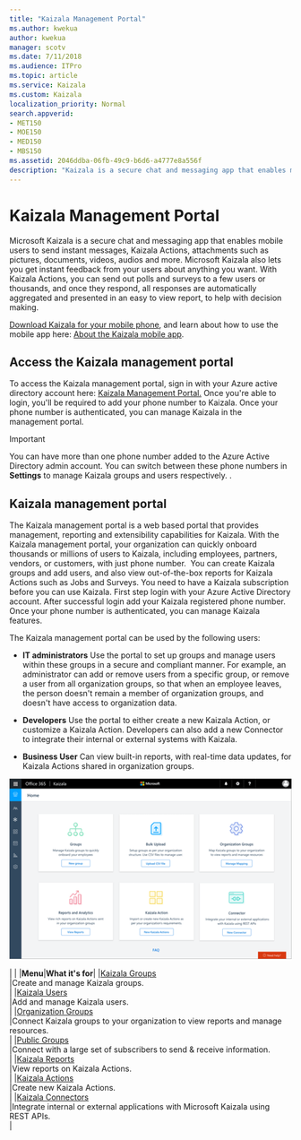 ```yaml
---
title: "Kaizala Management Portal"
ms.author: kwekua
author: kwekua
manager: scotv
ms.date: 7/11/2018
ms.audience: ITPro
ms.topic: article
ms.service: Kaizala
ms.custom: Kaizala
localization_priority: Normal
search.appverid:
- MET150
- MOE150
- MED150
- MBS150
ms.assetid: 2046ddba-06fb-49c9-b6d6-a4777e8a556f
description: "Kaizala is a secure chat and messaging app that enables mobile users to send instant messages, Kaizala Actions, attachments such as pictures, documents, videos, audios and more."
---
```


# Kaizala Management Portal

Microsoft Kaizala is a secure chat and messaging app that enables mobile users to send instant messages, Kaizala Actions, attachments such as pictures, documents, videos, audios and more. Microsoft Kaizala also lets you get instant feedback from your users about anything you want. With Kaizala Actions, you can send out polls and surveys to a few users or thousands, and once they respond, all responses are automatically aggregated and presented in an easy to view report, to help with decision making.
  
[Download Kaizala for your mobile phone](https://go.microsoft.com/fwlink/p/?linkid=851074), and learn about how to use the mobile app here: [About the Kaizala mobile app](kaizala-mobile-app.md).
  
## Access the Kaizala management portal

To access the Kaizala management portal, sign in with your Azure active directory account here: [Kaizala Management Portal.](https://go.microsoft.com/fwlink/p/?linkid=852455) Once you're able to login, you'll be required to add your phone number to Kaizala. Once your phone number is authenticated, you can manage Kaizala in the management portal. 
  
> [!IMPORTANT]
> You can have more than one phone number added to the Azure Active Directory admin account. You can switch between these phone numbers in **Settings** to manage Kaizala groups and users respectively. . 
  
## Kaizala management portal

The Kaizala management portal is a web based portal that provides management, reporting and extensibility capabilities for Kaizala. With the Kaizala management portal, your organization can quickly onboard thousands or millions of users to Kaizala, including employees, partners, vendors, or customers, with just phone number﻿. ﻿ You can create Kaizala groups and add users, and also view out-of-the-box reports for Kaizala Actions such as Jobs and Surveys. You need to have a Kaizala subscription before you can use Kaizala. First step login with your Azure Active Directory account. After successful login add your Kaizala registered phone number. Once your phone number is authenticated, you can manage Kaizala features.
  
The Kaizala management portal can be used by the following users:
  
- **IT administrators** Use the portal to set up groups and manage users within these groups in a secure and compliant manner. For example, an administrator can add or remove users from a specific group, or remove a user from all organization groups, so that when an employee leaves, the person doesn't remain a member of organization groups, and doesn't have access to organization data. 
    
- **Developers** Use the portal to either create a new Kaizala Action, or customize a Kaizala Action. Developers can also add a new Connector to integrate their internal or external systems with Kaizala. 
    
- **Business User** Can view built-in reports, with real-time data updates, for Kaizala Actions shared in organization groups. 
    
![Screenshot: Kaizala management portal](media/f14b188f-e1a2-4a72-8ca1-d05fcada255a.png)
  
|
|
|**Menu**|**What it's for**|
|[Kaizala Groups](groups.md) <br/> |Create and manage Kaizala groups.  <br/> |
|[Kaizala Users](users.md) <br/> |Add and manage Kaizala users.  <br/> |
|[Organization Groups](settings.md) <br/> |Connect Kaizala groups to your organization to view reports and manage resources.  <br/> |
|[Public Groups](public-groups.md) <br/> |Connect with a large set of subscribers to send &amp; receive information.  <br/> |
|[Kaizala Reports](reports.md) <br/> |View reports on Kaizala Actions.  <br/> |
|[Kaizala Actions](actions.md) <br/> |Create new Kaizala Actions.  <br/> |
|[Kaizala Connectors](connectors.md) <br/> |Integrate internal or external applications with Microsoft Kaizala using REST APIs.  <br/> |
   

